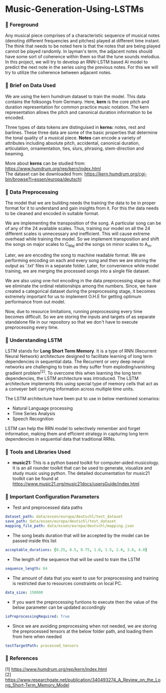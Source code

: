 # Music-Generation-Using-LSTMs

### 🔶 **Foreground**

Any musical piece comprises of a characteristic sequence of musical notes (denoting different frequencies and pitches) played at different time instant. The think that needs to be noted here is that the notes that are being played cannot be played randomly. In layman's term, the adjacent notes should have some sort of coherence within them so that the tune sounds melodius. In this project, we will try to develop an RNN-LSTM based AI model to predict the next note in the series using the previous notes. For this we will try to utilize the coherence between adjacent notes.

### 🔶 **Brief on Data Used**
We are using the kern humdrum dataset to train the model. This data contains the folksongs from Germany. Here, **kern** is the core pitch and duration representation for common practice music notation. The kern representation allows the pitch and canonical duration information to be encoded.  
  
Three types of data tokens are distinguised in **kerns:** notes, rest and barlines. These three data are some of the basic properties that determine the tonal quality of a musical piece. **Notes** can encode a variety of attributes including absolute pitch, accidental, canonical duration, articulation, ornamentation, ties, slurs, phrasing, stem-direction and beaming. 

More about **kerns** can be studied from: https://www.humdrum.org/rep/kern/index.html  
The dataset can be downloaded from: https://kern.humdrum.org/cgi-bin/browse?l=essen/europa/deutschl

### 🔶 **Data Preprocessing**
The model that we are building needs the training the data to be in proper format for it to understand and gain insights from it. For this the data needs to be cleaned and encoded in suitable format. 

We are implementing the transposition of the song. A particular song can be of any of the 24 available scales. Thus, training our model on all the 24 different scales is unnecessary and inefficient. This will cause extreme overhead while training the model. So we implement transposition and shift the songs on major scales to C<sub>Maj</sub> and the songs on minor scales to A<sub>m</sub>.

Later, we are encoding the song to machine readable format. We are performing encoding on each and every song and then we are storing the output as '.txt' files in a separate folder. Later, for convenience while model training, we are merging the processed songs into a single file dataset. 

We are also using one-hot encoding in the data preprocessing stage so that we eliminate the ordinal relationships among the numbers. Since, we have created a categorical dataset during the preprocessing stage, it becomes extremely important for us to implement O.H.E for getting optimum performance from out model. 

Now, due to resource limitations, running preprocessing every time becomes difficult. So we are storing the inputs and targets of as separate standalone file in our repository so that we don't have to execute preprocessing every time. 

### 🔶 **Understanding LSTM**
LSTM stands for **Long Short Term Memory**. It is a type of RNN (Recurrent Neural Network) architecture designed to facilitate learning of long term dependencies in sequential data. The Recurrent or very deep neural networks are challenging to train as they suffer from exploding/vanishing gradient problem<sup>[2]</sup>. To overcome this when learning the long term dependencies, the LSTM architecture was introduced. The LSTM architecture implements this using special type of memory cells that act as a conveyer belt carrying information across multiple time units.

The LSTM architecture have been put to use in below mentioned scenarios:
* Natural Language processing
* Time Series Analysis
* Speech Recognition

LSTM can help the RRN model to selectively remember and forget information, making them and efficient strategy in capturing long term dependencies in sequential data that traditional RRNs. 

### 🔶 **Tools and Libraries Used**  
* **music21:** This is a python based toolkit for computer-aided musicology. It is an all rounder toolkit that can be used to generate, visualize and study music using python. The detailed documentation for music21 toolkit can be found at https://www.music21.org/music21docs/usersGuide/index.html  

### 🔶 **Important Configuration Parameters**

* Test and preprocessed data paths
```yaml
dataset_path: data/essen/europa/deutschl/test_dataset
save_path: data/essen/europa/deutschl/test_dataset
mapping_file_path: data/essen/europa/deutschl/mapping.json
```
* The song beats duration that will be accepted by the model can be passed inside this list

```yaml
acceptable_durations: [0.25, 0.5, 0.75, 1.0, 1.5, 2.0, 3.0, 4.0]
```
* The length of the sequence that will be used to train the LSTM
```yaml
sequence_length: 64
```
* The amount of data that you want to use for preprocessing and training is restricted due to resources constraints on local PC.
```yaml
data_size: 150000
```
* If you want the preprocessing funtions to execute then the value of the below parameter can be updated accordingly
```yaml
isPreprocessingRequired: True 
```
* Since we are avoiding preprocessing when not needed, we are storing the preprocessed tensors at the below folder path, and loading them from here when needed
```yaml
testTargetPath: processed_tensors
```

### 🔶 **References**
[1] https://www.humdrum.org/rep/kern/index.html  
[2] https://www.researchgate.net/publication/340493274_A_Review_on_the_Long_Short-Term_Memory_Model